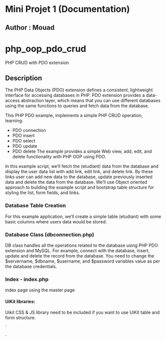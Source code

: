 # Mini Projet 1 (Documentation)

## Author : Mouad

# php_oop_pdo_crud
PHP CRUD with PDO extension 
## Description
The PHP Data Objects (PDO) extension defines a consistent, lightweight interface for accessing databases in PHP. PDO extension provides a data-access abstraction layer, which means that you can use different databases using the same functions to queries and fetch data from the database.

This PHP PDO example, implements a simple PHP CRUD operation, learning:
* PDO connection
* PDO insert 
* PDO select 
* PDO update 
* PDO delete 
The example provides a simple Web view,
 add, edit, and delete functionality with
  PHP OOP using PDO.

In this example script, we’ll 
fetch the (etudiant) data from the 
database and display the user data 
list with add link, edit link, and delete
 link. By these links user can add new data 
 to the database, update previously inserted 
 data and delete the data from the database. 
 We’ll use Object oriented approach to building 
 the example script and bootstrap table structure 
 for styling the list, form fields, and links.

### Database Table Creation
For this example application, we’ll create a simple table (etudiant) with some basic columns where users data would be stored.

### Database Class (dbconnection.php)
DB class handles all the operations related to the database using PHP PDO extension and MySQL. For example, connect with the database, insert, update and delete the record from the database. You need to change the $servername, $dbname, $username, and $password variables value as per the database credentials.

### Index - index.php
index page using the master page

#### UiKit libraries:
Uikit CSS & JS library need to be included if you want to use UiKit table and form structure.

`<link href="public/css/uikit.css" rel="stylesheet">
<script src="public/js/uikit.js"></script>`
 